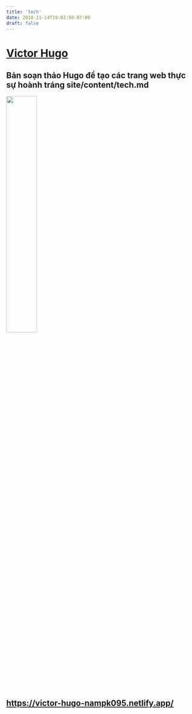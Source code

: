 ```yaml
---
title: 'tech'
date: 2018-11-14T19:02:50-07:00
draft: false
---
```


# [Victor Hugo](https://github.com/netlify-templates/victor-hugo)

## Bản soạn thảo Hugo để tạo các trang web thực sự hoành tráng site/content/tech.md

<img src="https://d33wubrfki0l68.cloudfront.net/30790d6888bd8af863fb2b5c33a7f337cdbda243/4e867/images/hugo-logo-wide.svg" style="width: 40%" />

## https://victor-hugo-nampk095.netlify.app/
